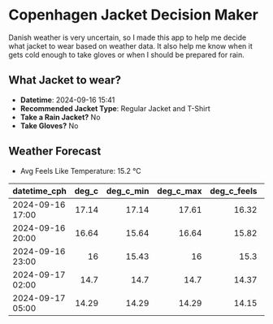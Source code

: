 
# Copenhagen Jacket Decision Maker

Danish weather is very uncertain, so I made this app to help me decide what jacket to wear based on weather data. 
It also help me know when it gets cold enough to take gloves or when I should be prepared for rain.

## What Jacket to wear?

- **Datetime**: 2024-09-16 15:41
- **Recommended Jacket Type**: Regular Jacket and T-Shirt
- **Take a Rain Jacket?** No
- **Take Gloves?** No

## Weather Forecast
- Avg Feels Like Temperature: 15.2 °C

| datetime_cph     |   deg_c |   deg_c_min |   deg_c_max |   deg_c_feels | weather   | wind   | rain   |
|:-----------------|--------:|------------:|------------:|--------------:|:----------|:-------|:-------|
| 2024-09-16 17:00 |   17.14 |       17.14 |       17.61 |         16.32 | Clouds    | Low    | None   |
| 2024-09-16 20:00 |   16.64 |       15.64 |       16.64 |         15.82 | Clouds    | Low    | None   |
| 2024-09-16 23:00 |   16    |       15.43 |       16    |         15.3  | Clouds    | Low    | None   |
| 2024-09-17 02:00 |   14.7  |       14.7  |       14.7  |         14.37 | Clouds    | Low    | None   |
| 2024-09-17 05:00 |   14.29 |       14.29 |       14.29 |         14.15 | Clouds    | Low    | None   |
        
